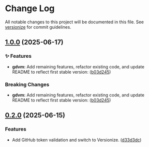 # Change Log

All notable changes to this project will be documented in this file. See [versionize](https://github.com/versionize/versionize) for commit guidelines.

<a name="1.0.0"></a>
## [1.0.0](https://github.com/patricktcoakley/gdvm/releases/tag/v1.0.0) (2025-06-17)

### ✨ Features

* **gdvm:** Add remaining features, refactor existing code, and update README to reflect first stable version: ([b03d245](https://github.com/patricktcoakley/gdvm/commit/b03d245001b8c15da0eb88837b9072e61f5f93b7))

### Breaking Changes

* **gdvm:** Add remaining features, refactor existing code, and update README to reflect first stable version: ([b03d245](https://github.com/patricktcoakley/gdvm/commit/b03d245001b8c15da0eb88837b9072e61f5f93b7))

<a name="0.2.0"></a>
## [0.2.0](https://www.github.com//patricktcoakley/gdvm/releases/tag/v0.2.0) (2025-06-15)

### Features

* Add GitHub token validation and switch to Versionize. ([d33d3dc](https://www.github.com//patricktcoakley/gdvm/commit/d33d3dc98ba0a6f94c9ba6d5255d6d6fa395eb61))

